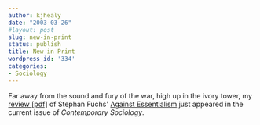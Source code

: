```yaml
---
author: kjhealy
date: "2003-03-26"
#layout: post
slug: new-in-print
status: publish
title: New in Print
wordpress_id: '334'
categories:
- Sociology
---
```


Far away from the sound and fury of the war, high up in the ivory tower, my [review [pdf]](http://www.kieranhealy.org/files/drafts/fuchs-essentialism.pdf) of Stephan Fuchs' [Against Essentialism](http://www.amazon.com/exec/obidos/ASIN/0674006100/ref=nosim/) just appeared in the current issue of *Contemporary Sociology*.
